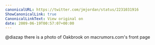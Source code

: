 ```yaml
---
canonicalURL: https://twitter.com/jmjordan/status/2231031916
ShowCanonicalLink: true
CanonicalLinkText: View original on
date: 2009-06-19T00:57:07+00:00
---
```

@diazap there is a photo of Oakbrook on macrumors.com's front page